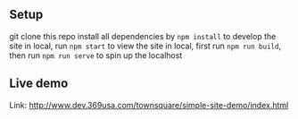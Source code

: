 ## Setup  
git clone this repo
install all dependencies by `npm install`
to develop the site in local, run `npm start`
to view the site in local, first run `npm run build`, then run `npm run serve` to spin up the localhost

## Live demo
Link: http://www.dev.369usa.com/townsquare/simple-site-demo/index.html